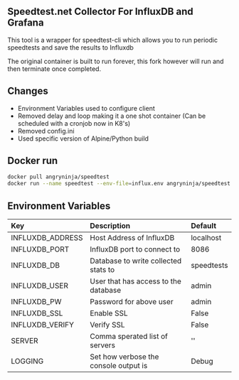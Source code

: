 **Speedtest.net Collector For InfluxDB and Grafana**
------------------------------

This tool is a wrapper for speedtest-cli which allows you to run periodic speedtests and save the results to Influxdb 

The original container is built to run forever, this fork however will run and then terminate once completed.

## Changes

- Environment Variables used to configure client
- Removed delay and loop making it a one shot container (Can be scheduled with a cronjob now in K8's)
- Removed config.ini 
- Used specific version of Alpine/Python build

## Docker run

```bash
docker pull angryninja/speedtest
docker run --name speedtest --env-file=influx.env angryninja/speedtest
```


## Environment Variables

|Key                     |Description                           | Default   |
|:-----------------------|:-------------------------------------|:----------|
|INFLUXDB_ADDRESS        |Host Address of InfluxDB              |localhost  |
|INFLUXDB_PORT           |InfluxDB port to connect to           |8086       |
|INFLUXDB_DB             |Database to write collected stats to  |speedtests |
|INFLUXDB_USER           |User that has access to the database  |admin      |
|INFLUXDB_PW             |Password for above user               |admin      |
|INFLUXDB_SSL            |Enable SSL                            |False      |
|INFLUXDB_VERIFY         |Verify SSL                            |False      |
|SERVER                  |Comma sperated list of servers        |''         |
|LOGGING                 |Set how verbose the console output is |Debug      |


